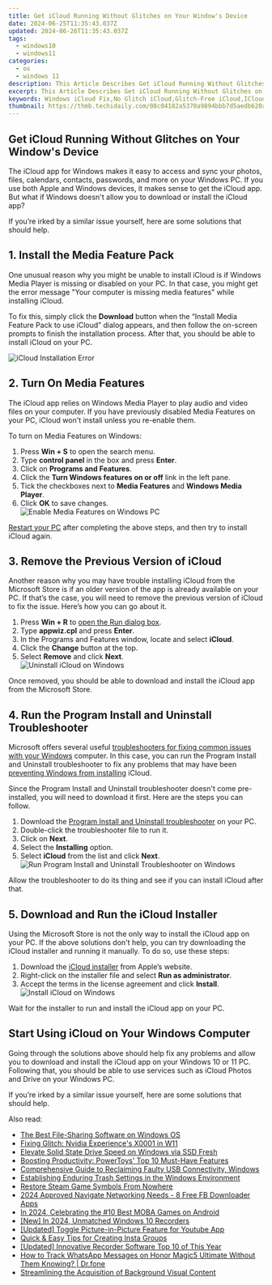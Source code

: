 ```yaml
---
title: Get iCloud Running Without Glitches on Your Window's Device
date: 2024-06-25T11:35:43.037Z
updated: 2024-06-26T11:35:43.037Z
tags:
  - windows10
  - windows11
categories:
  - os
  - windows 11
description: This Article Describes Get iCloud Running Without Glitches on Your Window's Device
excerpt: This Article Describes Get iCloud Running Without Glitches on Your Window's Device
keywords: Windows iCloud Fix,No Glitch iCloud,Glitch-Free iCloud,ICloud Optimization,Smooth iCloud Windows,Clear iCloud Errors,Streamlined iCloud Access
thumbnail: https://thmb.techidaily.com/08c04182a5370a9894bbb7d5aedb620a94eb3a5d17a6c123fae986b1d0cc282e.jpg
---
```


## Get iCloud Running Without Glitches on Your Window's Device

 The iCloud app for Windows makes it easy to access and sync your photos, files, calendars, contacts, passwords, and more on your Windows PC. If you use both Apple and Windows devices, it makes sense to get the iCloud app. But what if Windows doesn't allow you to download or install the iCloud app?

 If you’re irked by a similar issue yourself, here are some solutions that should help.

## 1\. Install the Media Feature Pack

 One unusual reason why you might be unable to install iCloud is if Windows Media Player is missing or disabled on your PC. In that case, you might get the error message "Your computer is missing media features" while installing iCloud.

 To fix this, simply click the **Download** button when the “Install Media Feature Pack to use iCloud” dialog appears, and then follow the on-screen prompts to finish the installation process. After that, you should be able to install iCloud on your PC.

![iCloud Installation Error](https://static1.makeuseofimages.com/wordpress/wp-content/uploads/2023/09/icloud-installation-error.jpg)

## 2\. Turn On Media Features

 The iCloud app relies on Windows Media Player to play audio and video files on your computer. If you have previously disabled Media Features on your PC, iCloud won't install unless you re-enable them.

 To turn on Media Features on Windows:

1. Press **Win + S** to open the search menu.
2. Type **control panel** in the box and press **Enter**.
3. Click on **Programs and Features**.
4. Click the **Turn Windows features on or off** link in the left pane.
5. Tick the checkboxes next to **Media Features** and **Windows Media Player**.
6. Click **OK** to save changes.  
![Enable Media Features on Windows PC](https://static1.makeuseofimages.com/wordpress/wp-content/uploads/2023/09/enable-media-features-on-windows-pc.jpg)

[Restart your PC](https://www.makeuseof.com/windows-restart-methods/) after completing the above steps, and then try to install iCloud again.

## 3\. Remove the Previous Version of iCloud

 Another reason why you may have trouble installing iCloud from the Microsoft Store is if an older version of the app is already available on your PC. If that’s the case, you will need to remove the previous version of iCloud to fix the issue. Here’s how you can go about it.

1. Press **Win + R** to [open the Run dialog box](https://www.makeuseof.com/windows-open-run-command-dialog-box/).
2. Type **appwiz.cpl** and press **Enter**.
3. In the Programs and Features window, locate and select **iCloud**.
4. Click the **Change** button at the top.
5. Select **Remove** and click **Next**.  
![Uninstall iCloud on Windows](https://static1.makeuseofimages.com/wordpress/wp-content/uploads/2023/09/uninstall-icloud-on-windows.jpg)

 Once removed, you should be able to download and install the iCloud app from the Microsoft Store.

## 4\. Run the Program Install and Uninstall Troubleshooter

 Microsoft offers several useful [troubleshooters for fixing common issues with your Windows](https://www.makeuseof.com/windows-11-troubleshooters/) computer. In this case, you can run the Program Install and Uninstall troubleshooter to fix any problems that may have been [preventing Windows from installing](https://www.makeuseof.com/tag/block-users-installing-software-windows-computer/) iCloud.

 Since the Program Install and Uninstall troubleshooter doesn't come pre-installed, you will need to download it first. Here are the steps you can follow.

1. Download the [Program Install and Uninstall troubleshooter](https://download.microsoft.com/download/7/E/9/7E9188C0-2511-4B01-8B4E-0A641EC2F600/MicrosoftProgram%5FInstall%5Fand%5FUninstall.meta.diagcab) on your PC.
2. Double-click the troubleshooter file to run it.
3. Click on **Next**.
4. Select the **Installing** option.
5. Select **iCloud** from the list and click **Next**.  
![Run Program Install and Uninstall Troubleshooter on Windows](https://static1.makeuseofimages.com/wordpress/wp-content/uploads/2023/09/run-program-install-and-uninstall-troubleshooter-on-windows.jpg)

 Allow the troubleshooter to do its thing and see if you can install iCloud after that.

## 5\. Download and Run the iCloud Installer

 Using the Microsoft Store is not the only way to install the iCloud app on your PC. If the above solutions don't help, you can try downloading the iCloud installer and running it manually. To do so, use these steps:

1. Download the [iCloud installer](http://updates-http.cdn-apple.com/2020/windows/001-39935-20200911-1A70AA56-F448-11EA-8CC0-99D41950005E/iCloudSetup.exe) from Apple’s website.
2. Right-click on the installer file and select **Run as administrator**.
3. Accept the terms in the license agreement and click **Install**.  
![Install iCloud on Windows](https://static1.makeuseofimages.com/wordpress/wp-content/uploads/2023/09/install-icloud-on-windows.jpg)

 Wait for the installer to run and install the iCloud app on your PC.

## Start Using iCloud on Your Windows Computer

 Going through the solutions above should help fix any problems and allow you to download and install the iCloud app on your Windows 10 or 11 PC. Following that, you should be able to use services such as iCloud Photos and Drive on your Windows PC.

 If you’re irked by a similar issue yourself, here are some solutions that should help.

<span class="atpl-alsoreadstyle">Also read:</span>
<div><ul>
<li><a href="https://win11.techidaily.com/the-best-file-sharing-software-on-windows-os/"><u>The Best File-Sharing Software on Windows OS</u></a></li>
<li><a href="https://win11.techidaily.com/fixing-glitch-nvidia-experiences-x0001-in-w11/"><u>Fixing Glitch: Nvidia Experience's X0001 in W11</u></a></li>
<li><a href="https://win11.techidaily.com/elevate-solid-state-drive-speed-on-windows-via-ssd-fresh/"><u>Elevate Solid State Drive Speed on Windows via SSD Fresh</u></a></li>
<li><a href="https://win11.techidaily.com/boosting-productivity-powertoys-top-10-must-have-features/"><u>Boosting Productivity: PowerToys' Top 10 Must-Have Features</u></a></li>
<li><a href="https://win11.techidaily.com/comprehensive-guide-to-reclaiming-faulty-usb-connectivity-windows/"><u>Comprehensive Guide to Reclaiming Faulty USB Connectivity, Windows</u></a></li>
<li><a href="https://win11.techidaily.com/establishing-enduring-trash-settings-in-the-windows-environment/"><u>Establishing Enduring Trash Settings in the Windows Environment</u></a></li>
<li><a href="https://win11.techidaily.com/restore-steam-game-symbols-from-nowhere/"><u>Restore Steam Game Symbols From Nowhere</u></a></li>
<li><a href="https://facebook-clips.techidaily.com/2024-approved-navigate-networking-needs-8-free-fb-downloader-apps/"><u>2024 Approved  Navigate Networking Needs - 8 Free FB Downloader Apps</u></a></li>
<li><a href="https://video-capture.techidaily.com/in-2024-celebrating-the-10-best-moba-games-on-android/"><u>In 2024, Celebrating the #10 Best MOBA Games on Android</u></a></li>
<li><a href="https://on-screen-recording.techidaily.com/new-in-2024-unmatched-windows-10-recorders/"><u>[New] In 2024, Unmatched Windows 10 Recorders</u></a></li>
<li><a href="https://some-skills.techidaily.com/updated-toggle-picture-in-picture-feature-for-youtube-app/"><u>[Updated] Toggle Picture-in-Picture Feature for Youtube App</u></a></li>
<li><a href="https://extra-lessons.techidaily.com/quick-and-easy-tips-for-creating-insta-groups/"><u>Quick & Easy Tips for Creating Insta Groups</u></a></li>
<li><a href="https://video-capture.techidaily.com/updated-innovative-recorder-software-top-10-of-this-year/"><u>[Updated] Innovative Recorder Software  Top 10 of This Year</u></a></li>
<li><a href="https://android-location-track.techidaily.com/how-to-track-whatsapp-messages-on-honor-magic5-ultimate-without-them-knowing-drfone-by-drfone-virtual-android/"><u>How to Track WhatsApp Messages on Honor Magic5 Ultimate Without Them Knowing? | Dr.fone</u></a></li>
<li><a href="https://extra-lessons.techidaily.com/streamlining-the-acquisition-of-background-visual-content/"><u>Streamlining the Acquisition of Background Visual Content</u></a></li>
</ul></div>

<ins class="adsbygoogle"
      style="display:block"
      data-ad-client="ca-pub-7571918770474297"
      data-ad-slot="8358498916"
      data-ad-format="auto"
      data-full-width-responsive="true"></ins>